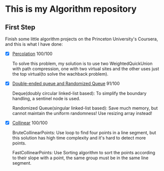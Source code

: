 # This is my Algorithm repository

## First Step

Finish some little algorithm projects on the Princeton University's Coursera, and this is what I have done:

- [x] [Percolation](https://coursera.cs.princeton.edu/algs4/assignments/percolation/specification.php)  100/100

  To solve this problem, my solution is to use two WeightedQuickUnion with path compression, one with two virtual sites and the other uses just the top virtual(to solve the wachback problem).

- [x] [Double-ended queue and Randomized Queue](https://coursera.cs.princeton.edu/algs4/assignments/queues/specification.php)  91/100

  Deque(doubly circular linked-list based): To simplify the boundary handling, a  sentinel node is used.

  Randomized Queue(singular linked-list based): Save much memory, but cannot maintain the uniform randomness! Use resizing array instead!

- [x] [Collinear](https://coursera.cs.princeton.edu/algs4/assignments/collinear/specification.php)  100/100

  BruteCollinearPoints: Use loop to find four points in a line segment, but this solution has high time complexity and it's hard to detect more points.

  FastCollinearPoints: Use Sorting algorithm to sort the points according to their slope with a point,  the same group must be in the same line segment.

  
